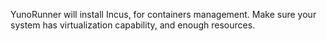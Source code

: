 YunoRunner will install Incus, for containers management.
Make sure your system has virtualization capability, and enough resources.
